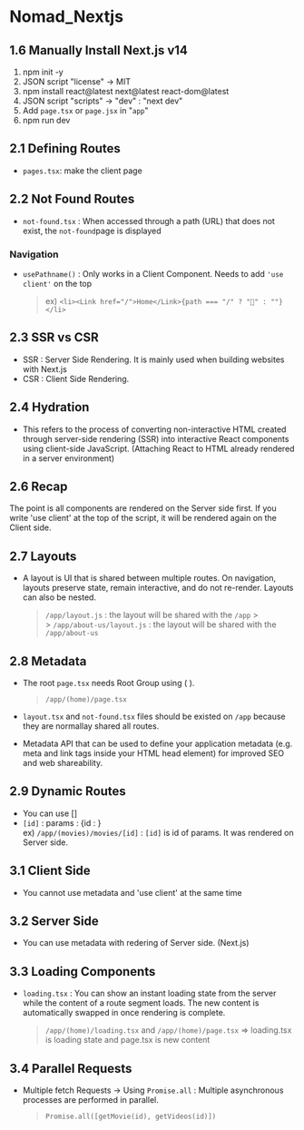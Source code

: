 # Nomad_Nextjs

## 1.6 Manually Install Next.js v14

1. npm init -y
2. JSON script "license" -> MIT
3. npm install react@latest next@latest react-dom@latest
4. JSON script "scripts" -> "dev" : "next dev"
5. Add `page.tsx` or `page.jsx` in "`app`"
6. npm run dev

## 2.1 Defining Routes

- `pages.tsx`: make the client page

## 2.2 Not Found Routes

- `not-found.tsx` : When accessed through a path (URL) that does not exist, the `not-found`page is displayed

### Navigation

- `usePathname()` : Only works in a Client Component. Needs to add `'use client'` on the top
  > ex) `<li><Link href="/">Home</Link>{path === "/" ? "💖" : ""}</li>`

## 2.3 SSR vs CSR

- SSR : Server Side Rendering.
  It is mainly used when building websites with Next.js
- CSR : Client Side Rendering.

## 2.4 Hydration

- This refers to the process of converting non-interactive HTML created through server-side rendering (SSR) into interactive React components using client-side JavaScript.
  (Attaching React to HTML already rendered in a server environment)

## 2.6 Recap

The point is all components are rendered on the Server side first. If you write 'use client' at the top of the script, it will be rendered again on the Client side.

## 2.7 Layouts

- A layout is UI that is shared between multiple routes. On navigation, layouts preserve state, remain interactive, and do not re-render. Layouts can also be nested.
  > `/app/layout.js` : the layout will be shared with the `/app` > <br/> > `/app/about-us/layout.js` : the layout will be shared with the `/app/about-us`

## 2.8 Metadata

- The root `page.tsx` needs Root Group using ( ).
  > `/app/(home)/page.tsx`
- `layout.tsx` and `not-found.tsx` files should be existed on `/app` because they are normallay shared all routes.

- Metadata API that can be used to define your application metadata (e.g. meta and link tags inside your HTML head element) for improved SEO and web shareability.

## 2.9 Dynamic Routes

- You can use []
- `[id]` : params : {id : }
  <br/>
  ex) `/app/(movies)/movies/[id]` : `[id]` is id of params. It was rendered on Server side.

## 3.1 Client Side

- You cannot use metadata and 'use client' at the same time

## 3.2 Server Side

- You can use metadata with redering of Server side. (Next.js)

## 3.3 Loading Components

- `loading.tsx` : You can show an instant loading state from the server while the content of a route segment loads. The new content is automatically swapped in once rendering is complete.
  > `/app/(home)/loading.tsx` and `/app/(home)/page.tsx` => loading.tsx is loading state and page.tsx is new content

## 3.4 Parallel Requests

- Multiple fetch Requests -> Using `Promise.all` : Multiple asynchronous processes are performed in parallel.
  <br/>
  > `Promise.all([getMovie(id), getVideos(id)])`
